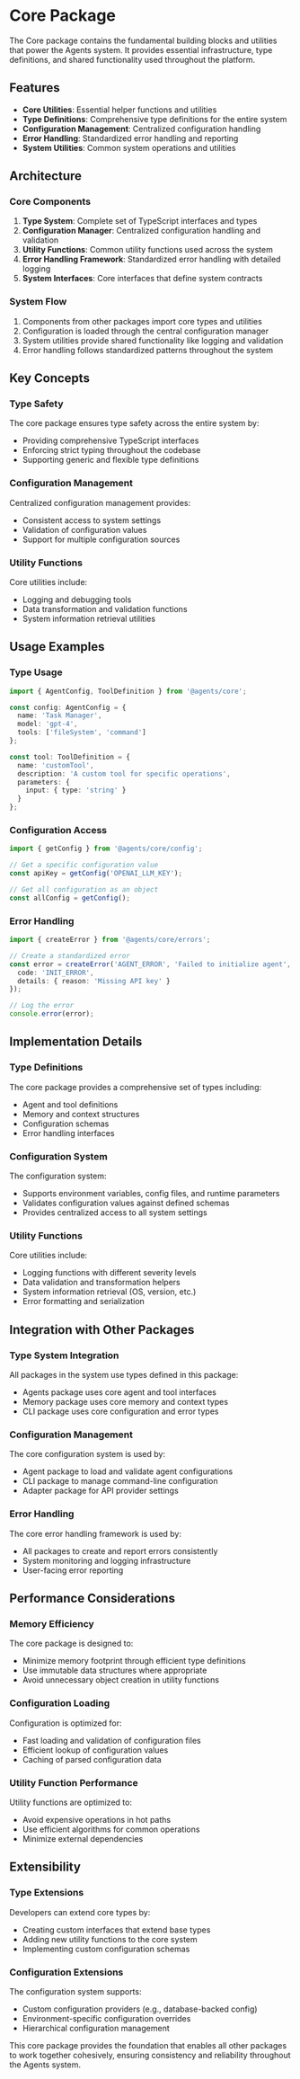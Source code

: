 # Core Package

The Core package contains the fundamental building blocks and utilities that power the Agents system. It provides essential infrastructure, type definitions, and shared functionality used throughout the platform.

## Features

- **Core Utilities**: Essential helper functions and utilities
- **Type Definitions**: Comprehensive type definitions for the entire system
- **Configuration Management**: Centralized configuration handling
- **Error Handling**: Standardized error handling and reporting
- **System Utilities**: Common system operations and utilities

## Architecture

### Core Components

1. **Type System**: Complete set of TypeScript interfaces and types
2. **Configuration Manager**: Centralized configuration handling and validation
3. **Utility Functions**: Common utility functions used across the system
4. **Error Handling Framework**: Standardized error handling with detailed logging
5. **System Interfaces**: Core interfaces that define system contracts

### System Flow

1. Components from other packages import core types and utilities
2. Configuration is loaded through the central configuration manager
3. System utilities provide shared functionality like logging and validation
4. Error handling follows standardized patterns throughout the system

## Key Concepts

### Type Safety
The core package ensures type safety across the entire system by:
- Providing comprehensive TypeScript interfaces
- Enforcing strict typing throughout the codebase
- Supporting generic and flexible type definitions

### Configuration Management
Centralized configuration management provides:
- Consistent access to system settings
- Validation of configuration values
- Support for multiple configuration sources

### Utility Functions
Core utilities include:
- Logging and debugging tools
- Data transformation and validation functions
- System information retrieval utilities

## Usage Examples

### Type Usage
```typescript
import { AgentConfig, ToolDefinition } from '@agents/core';

const config: AgentConfig = {
  name: 'Task Manager',
  model: 'gpt-4',
  tools: ['fileSystem', 'command']
};

const tool: ToolDefinition = {
  name: 'customTool',
  description: 'A custom tool for specific operations',
  parameters: {
    input: { type: 'string' }
  }
};
```

### Configuration Access
```typescript
import { getConfig } from '@agents/core/config';

// Get a specific configuration value
const apiKey = getConfig('OPENAI_LLM_KEY');

// Get all configuration as an object
const allConfig = getConfig();
```

### Error Handling
```typescript
import { createError } from '@agents/core/errors';

// Create a standardized error
const error = createError('AGENT_ERROR', 'Failed to initialize agent', {
  code: 'INIT_ERROR',
  details: { reason: 'Missing API key' }
});

// Log the error
console.error(error);
```

## Implementation Details

### Type Definitions
The core package provides a comprehensive set of types including:
- Agent and tool definitions
- Memory and context structures
- Configuration schemas
- Error handling interfaces

### Configuration System
The configuration system:
- Supports environment variables, config files, and runtime parameters
- Validates configuration values against defined schemas
- Provides centralized access to all system settings

### Utility Functions
Core utilities include:
- Logging functions with different severity levels
- Data validation and transformation helpers
- System information retrieval (OS, version, etc.)
- Error formatting and serialization

## Integration with Other Packages

### Type System Integration
All packages in the system use types defined in this package:
- Agents package uses core agent and tool interfaces
- Memory package uses core memory and context types
- CLI package uses core configuration and error types

### Configuration Management
The core configuration system is used by:
- Agent package to load and validate agent configurations
- CLI package to manage command-line configuration
- Adapter package for API provider settings

### Error Handling
The core error handling framework is used by:
- All packages to create and report errors consistently
- System monitoring and logging infrastructure
- User-facing error reporting

## Performance Considerations

### Memory Efficiency
The core package is designed to:
- Minimize memory footprint through efficient type definitions
- Use immutable data structures where appropriate
- Avoid unnecessary object creation in utility functions

### Configuration Loading
Configuration is optimized for:
- Fast loading and validation of configuration files
- Efficient lookup of configuration values
- Caching of parsed configuration data

### Utility Function Performance
Utility functions are optimized to:
- Avoid expensive operations in hot paths
- Use efficient algorithms for common operations
- Minimize external dependencies

## Extensibility

### Type Extensions
Developers can extend core types by:
- Creating custom interfaces that extend base types
- Adding new utility functions to the core system
- Implementing custom configuration schemas

### Configuration Extensions
The configuration system supports:
- Custom configuration providers (e.g., database-backed config)
- Environment-specific configuration overrides
- Hierarchical configuration management

This core package provides the foundation that enables all other packages to work together cohesively, ensuring consistency and reliability throughout the Agents system.
